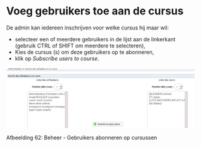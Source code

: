 # Voeg gebruikers toe aan de cursus

De admin kan iedereen inschrijven voor welke cursus hij maar wil:

* selecteer een of meerdere gebruikers in de lijst aan de linkerkant \(gebruik CTRL of SHIFT om meerdere te selecteren\),
* Kies de cursus \(s\) om deze gebruikers op te abonneren,
* klik op _Subscribe users to course_.

![](../../.gitbook/assets/coursinscrire_-utilisateurs%20%281%29.png)

Afbeelding 62: Beheer - Gebruikers abonneren op cursussen

